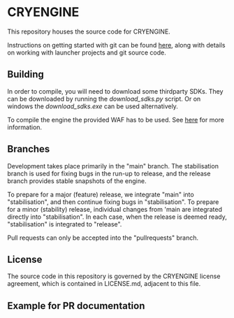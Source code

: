 # CRYENGINE
This repository houses the source code for CRYENGINE.

Instructions on getting started with git can be found [here](http://docs.cryengine.com/display/CEPROG/Getting+Started+with+git), along with details on working with launcher projects and git source code.


## Building
In order to compile, you will need to download some thirdparty SDKs. They can be downloaded by running the *download_sdks.py* script.
Or on windows the *download_sdks.exe* can be used alternatively.

To compile the engine the provided WAF has to be used. See [here](http://docs.cryengine.com/display/CEPROG/Getting+Started+with+WAF) for more information.


## Branches
Development takes place primarily in the "main" branch. The stabilisation branch is used for fixing bugs in the run-up to release, and the release branch provides stable snapshots of the engine.

To prepare for a major (feature) release, we integrate "main" into "stabilisation", and then continue fixing bugs in "stabilisation". To prepare for a minor (stability) release, individual changes from 'main are integrated directly into "stabilisation". In each case, when the release is deemed ready, "stabilisation" is integrated to "release".

Pull requests can only be accepted into the "pullrequests" branch.


## License
The source code in this repository is governed by the CRYENGINE license agreement, which is contained in LICENSE.md, adjacent to this file.


## Example for PR documentation

